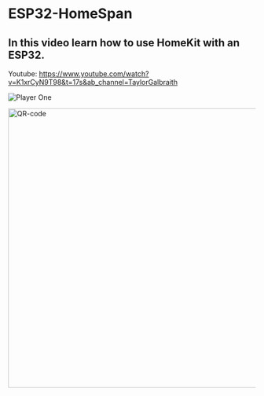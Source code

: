 # ESP32-HomeSpan

## In this video learn how to use HomeKit with an ESP32. 
Youtube: https://www.youtube.com/watch?v=K1xrCyN9T98&t=17s&ab_channel=TaylorGalbraith


![Player One](https://github.com/galbraithmedia1/ESP32-HomeSpan/assets/59584919/fb12629a-c323-442d-9681-6bef8a1edac9)

<img width="569" alt="QR-code" src="https://github.com/galbraithmedia1/ESP32-HomeSpan/assets/59584919/eaf2fa0c-69fa-4685-9b2c-785ebff3ff93">

